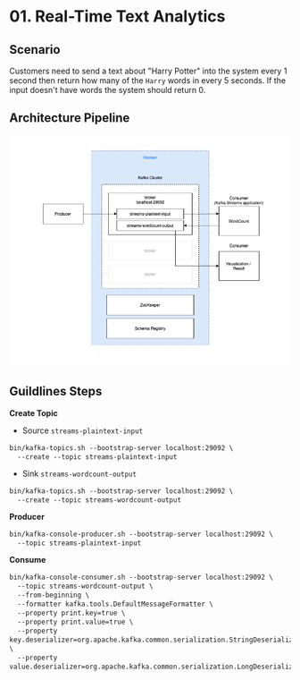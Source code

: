 # 01. Real-Time Text Analytics

## Scenario
Customers need to send a text about "Harry Potter" into the system every 1 second then return how many of the `Harry`
words in every 5 seconds. If the input doesn't have words the system should return 0.

## Architecture Pipeline
![image](architecture-pipeline.png)

## Guildlines Steps
**Create Topic**
- Source `streams-plaintext-input`
```shell
bin/kafka-topics.sh --bootstrap-server localhost:29092 \
  --create --topic streams-plaintext-input
```

- Sink `streams-wordcount-output`
```shell
bin/kafka-topics.sh --bootstrap-server localhost:29092 \
  --create --topic streams-wordcount-output
```

**Producer**
```shell
bin/kafka-console-producer.sh --bootstrap-server localhost:29092 \
  --topic streams-plaintext-input
```

**Consume**
```shell
bin/kafka-console-consumer.sh --bootstrap-server localhost:29092 \
  --topic streams-wordcount-output \
  --from-beginning \
  --formatter kafka.tools.DefaultMessageFormatter \
  --property print.key=true \
  --property print.value=true \
  --property key.deserializer=org.apache.kafka.common.serialization.StringDeserializer \
  --property value.deserializer=org.apache.kafka.common.serialization.LongDeserializer
```
